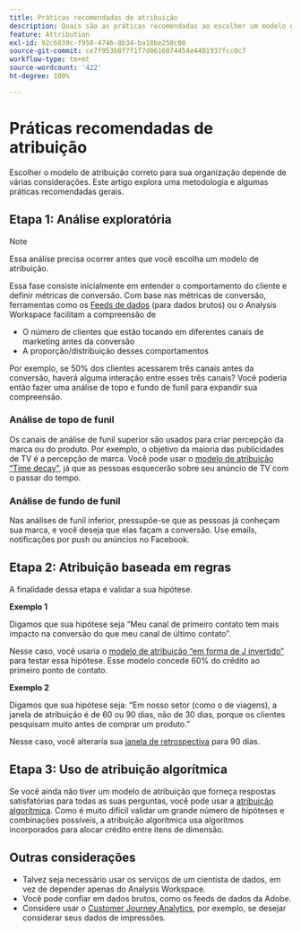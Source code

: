 ```yaml
---
title: Práticas recomendadas de atribuição
description: Quais são as práticas recomendadas ao escolher um modelo de atribuição?
feature: Attribution
exl-id: 92c6039c-f950-4746-8b34-ba18be258c08
source-git-commit: ce7f953b8f7f1f7d0616074454e4401937fcc0c7
workflow-type: tm+mt
source-wordcount: '422'
ht-degree: 100%

---
```


# Práticas recomendadas de atribuição

Escolher o modelo de atribuição correto para sua organização depende de várias considerações. Este artigo explora uma metodologia e algumas práticas recomendadas gerais.

## Etapa 1: Análise exploratória

>[!NOTE]
>Essa análise precisa ocorrer antes que você escolha um modelo de atribuição.

Essa fase consiste inicialmente em entender o comportamento do cliente e definir métricas de conversão. Com base nas métricas de conversão, ferramentas como os [Feeds de dados](https://experienceleague.adobe.com/docs/analytics/export/analytics-data-feed/data-feed-overview.html?lang=pt-BR) (para dados brutos) ou o Analysis Workspace facilitam a compreensão de

* O número de clientes que estão tocando em diferentes canais de marketing antes da conversão
* A proporção/distribuição desses comportamentos

Por exemplo, se 50% dos clientes acessarem três canais antes da conversão, haverá alguma interação entre esses três canais?
Você poderia então fazer uma análise de topo e fundo de funil para expandir sua compreensão.

### Análise de topo de funil

Os canais de análise de funil superior são usados para criar percepção da marca ou do produto. Por exemplo, o objetivo da maioria das publicidades de TV é a percepção de marca. Você pode usar o [modelo de atribuição “Time decay”](/help/analyze/analysis-workspace/attribution/models.md), já que as pessoas esquecerão sobre seu anúncio de TV com o passar do tempo.

### Análise de fundo de funil

Nas análises de funil inferior, pressupõe-se que as pessoas já conheçam sua marca, e você deseja que elas façam a conversão. Use emails, notificações por push ou anúncios no Facebook.

## Etapa 2: Atribuição baseada em regras

A finalidade dessa etapa é validar a sua hipótese.

**Exemplo 1**

Digamos que sua hipótese seja “Meu canal de primeiro contato tem mais impacto na conversão do que meu canal de último contato”. 

Nesse caso, você usaria o [modelo de atribuição “em forma de J invertido”](/help/analyze/analysis-workspace/attribution/models.md) para testar essa hipótese. Esse modelo concede 60% do crédito ao primeiro ponto de contato.

**Exemplo 2**

Digamos que sua hipótese seja: “Em nosso setor (como o de viagens), a janela de atribuição é de 60 ou 90 dias, não de 30 dias, porque os clientes pesquisam muito antes de comprar um produto.”

Nesse caso, você alteraria sua [janela de retrospectiva](https://experienceleague.adobe.com/docs/analytics/analyze/analysis-workspace/attribution/models.html?lang=pt-BR#lookback-windows) para 90 dias.

## Etapa 3: Uso de atribuição algorítmica

Se você ainda não tiver um modelo de atribuição que forneça respostas satisfatórias para todas as suas perguntas, você pode usar a [atribuição algorítmica](/help/analyze/analysis-workspace/attribution/algorithmic.md). Como é muito difícil validar um grande número de hipóteses e combinações possíveis, a atribuição algorítmica usa algoritmos incorporados para alocar crédito entre itens de dimensão.

## Outras considerações

* Talvez seja necessário usar os serviços de um cientista de dados, em vez de depender apenas do Analysis Workspace.
* Você pode confiar em dados brutos, como os feeds de dados da Adobe.
* Considere usar o [Customer Journey Analytics](https://experienceleague.adobe.com/docs/analytics-platform/using/cja-overview/cja-overview.html?lang=pt-BR), por exemplo, se desejar considerar seus dados de impressões.
